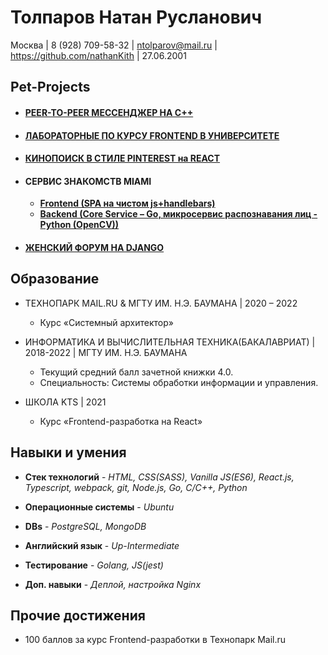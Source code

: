 # Толпаров Натан Русланович

Москва | 8 (928) 709-58-32 | ntolparov@mail.ru | https://github.com/nathanKith | 27.06.2001

## Pet-Projects

* #### [PEER-TO-PEER МЕССЕНДЖЕР НА C++](https://github.com/nathanKith/p2p_messenger)

* #### [ЛАБОРАТОРНЫЕ ПО КУРСУ FRONTEND В УНИВЕРСИТЕТЕ](https://github.com/nathanKith/jslabs)

* #### [КИНОПОИСК В СТИЛЕ PINTEREST на REACT](https://github.com/nathanKith/nathanKith.github.io)

* #### СЕРВИС ЗНАКОМСТВ MIAMI
    * [**Frontend (SPA на чистом js+handlebars)**](https://github.com/nathanKith/MIAMI-frontend)
    * [**Backend (Core Service – Go, микросервис распознавания лиц - Python (OpenCV))**](https://github.com/nathanKith/MIAMI-backend)
    
* #### [ЖЕНСКИЙ ФОРУМ НА DJANGO](https://github.com/nathanKith/tp-female-forum)

## Образование

* ТЕХНОПАРК MAIL.RU & МГТУ ИМ. Н.Э. БАУМАНА | 2020 – 2022
    * Курс «Системный архитектор»

* ИНФОРМАТИКА И ВЫЧИСЛИТЕЛЬНАЯ ТЕХНИКА(БАКАЛАВРИАТ) | 2018-2022 | МГТУ ИМ. Н.Э. БАУМАНА
    * Текущий средний балл зачетной книжки 4.0.
    * Специальность: Системы обработки информации и управления.

* ШКОЛА KTS | 2021
    * Курс «Frontend-разработка на React»

## Навыки и умения

* **Стек технологий** - *HTML, CSS(SASS), Vanilla JS(ES6), React.js, Typescript, webpack, git, Node.js, Go, C/C++, Python*

* **Операционные системы** - *Ubuntu*

* **DBs** - *PostgreSQL, MongoDB*

* **Английский язык** - *Up-Intermediate* 

* **Тестирование** - *Golang, JS(jest)* 

* **Доп. навыки** - *Деплой, настройка Nginx*

## Прочие достижения

* 100 баллов за курс Frontend-разработки в Технопарк Mail.ru
